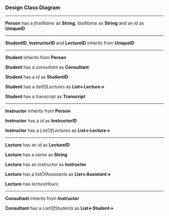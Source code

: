 ### Design Class Diagram
---------------

**Person** has a *firstName* as **String**, *lastName* as **String** and an *id* as **UniqueID**

----

**StudentID**, **InstructorID** and **LectureID** inherits from **UniqueID**

----

**Student** inherits from **Person**

**Student** has a *consultant* as **Consultant**

**Student** has a *id* as **StudentID**

**Student** has a *listOfLectures* as **List<-Lecture->**

**Student** has a transcript as **Transcript**


----

**Instructor** inherits from **Person**

**Instructor** has a *id* as **InstructorID**

**Instructor** has a *ListOfLectures* as **List<-Lecture->**

----

**Lecture** has an *id* as **LectureID**

**Lecture** has a *name* as **String**

**Lecture** has an *instructor* as **Instructor**

**Lecture** has a listOfAssistants as **List<-Assistant->**

**Lecture** has *lectureHours* 

----

**Consultant** inherits from **Instructor**

**Consultant** has a *ListOfStudents* as **List<-Student->**



